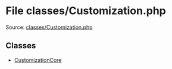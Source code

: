 File classes/Customization.php
=========

Source: [classes/Customization.php](https://github.com/PrestaShop/PrestaShop/blob/1.6.0.14/classes/Customization.php)


Classes
-------

* [CustomizationCore](class.CustomizationCore.md)

